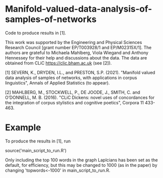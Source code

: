 # Manifold-valued-data-analysis-of-samples-of-networks
Code to produce results in [1].

This work was supported by the Engineering and Physical Sciences Research Council [grant number EP/T003928/1 and 
EP/M02315X/1]. The authors are grateful to Michaela Mahlberg, Viola Wiegand and Anthony Hennessey for their help and discussions about the data.
The data are obtained from CLiC https://clic.bham.ac.uk (see [2]). 

[1] SEVERN, K., DRYDEN, I.L., and PRESTON, S.P. (2021). "Manifold valued data analysis of samples of networks, with applications in corpus linguistics", Annals of Applied Statistics (to appear). 

[2] MAHLBERG, M., STOCKWELL, P., DE JOODE, J., SMITH, C. and O’DONNELL, M. B. (2016). "CLiC Dickens: novel uses of concordances for the integration of corpus stylistics and cognitive poetics", Corpora 11 433-463.

# Example 

To produce the results in [1], run

source('main_script_to_run.R') 

Only including the top 100 words in the graph Laplcians has been set as the default, for efficiency,
but this may be changed to 1000 (as in the paper) by changing 'topwords<-1000' in main_script_to_run.R.
